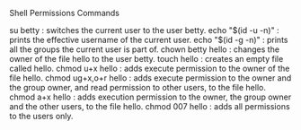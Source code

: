 Shell Permissions Commands

su betty : switches the current user to the user betty.
echo "$(id -u -n)" : prints the effective username of the current user.
echo "$(id -g -n)" : prints all the groups the current user is part of.
chown betty hello : changes the owner of the file hello to the user betty.
touch hello : creates an empty file called hello.
chmod u+x hello : adds execute permission to the owner of the file hello.
chmod ug+x,o+r hello : adds execute permission to the owner and the group owner, and read permission to other users, to the file hello.
chmod a+x hello : adds execution permission to the owner, the group owner and the other users, to the file hello.
chmod 007 hello : adds all permissions to the users only.

